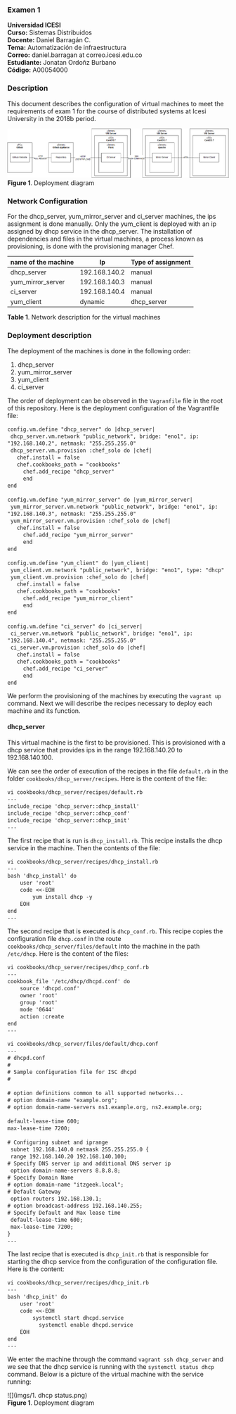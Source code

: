 ### Examen 1
**Universidad ICESI**  
**Curso:** Sistemas Distribuidos  
**Docente:** Daniel Barragán C.  
**Tema:** Automatización de infraestructura  
**Correo:** daniel.barragan at correo.icesi.edu.co  
**Estudiante:** Jonatan Ordoñz Burbano  
**Código:** A00054000

### Description  
This document describes the configuration of virtual machines to meet the requirements of exam 1 for the course of distributed systems at Icesi University in the 2018b period.

![](imgs/01_diagrama_despliegue.png)  
**Figure 1**. Deployment diagram

### Network Configuration  
For the dhcp_server, yum_mirror_server and ci_server machines, the ips assignment is done manually. Only the yum_client is deployed with an ip assigned by dhcp service in the dhcp_server. The installation of dependencies and files in the virtual machines, a process known as provisioning, is done with the provisioning manager Chef.

| name of the machine | Ip            | Type of assignment |
| ------------------- | ------------- | ------------------ |
| dhcp_server         | 192.168.140.2 | manual             |
| yum_mirror_server   | 192.168.140.3 | manual             |
| ci_server           | 192.168.140.4 | manual             |
| yum_client          | dynamic       | dhcp_server        |
**Table 1**. Network description for the virtual machines

### Deployment description  
The deployment of the machines is done in the following order:
1. dhcp_server
1. yum_mirror_server
1. yum_client
1. ci_server

The order of deployment can be observed in the ``Vagranfile`` file in the root of this repository. Here is the deployment configuration of the Vagrantfile file:

```
config.vm.define "dhcp_server" do |dhcp_server|
 dhcp_server.vm.network "public_network", bridge: "eno1", ip: "192.168.140.2", netmask: "255.255.255.0"
 dhcp_server.vm.provision :chef_solo do |chef|
   chef.install = false
   chef.cookbooks_path = "cookbooks"
     chef.add_recipe "dhcp_server"
     end
end

config.vm.define "yum_mirror_server" do |yum_mirror_server|
 yum_mirror_server.vm.network "public_network", bridge: "eno1", ip: "192.168.140.3", netmask: "255.255.255.0"
 yum_mirror_server.vm.provision :chef_solo do |chef|
   chef.install = false
     chef.add_recipe "yum_mirror_server"
     end
end

config.vm.define "yum_client" do |yum_client|
 yum_client.vm.network "public_network", bridge: "eno1", type: "dhcp"
 yum_client.vm.provision :chef_solo do |chef|
   chef.install = false
   chef.cookbooks_path = "cookbooks"
     chef.add_recipe "yum_mirror_client"
     end
end

config.vm.define "ci_server" do |ci_server|
 ci_server.vm.network "public_network", bridge: "eno1", ip: "192.168.140.4", netmask: "255.255.255.0"
 ci_server.vm.provision :chef_solo do |chef|
   chef.install = false
   chef.cookbooks_path = "cookbooks"
     chef.add_recipe "ci_server"
     end
end
```
We perform the provisioning of the machines by executing the ``vagrant up`` command. Next we will describe the recipes necessary to deploy each machine and its function.

#### dhcp_server  
This virtual machine is the first to be provisioned. This is provisioned with a dhcp service that provides ips in the range 192.168.140.20 to 192.168.140.100.

We can see the order of execution of the recipes in the file ``default.rb`` in the folder ``cookbooks/dhcp_server/recipes``. Here is the content of the file:
```
vi cookbooks/dhcp_server/recipes/default.rb
---
include_recipe 'dhcp_server::dhcp_install'
include_recipe 'dhcp_server::dhcp_conf'
include_recipe 'dhcp_server::dhcp_init'
---
```
The first recipe that is run is ``dhcp_install.rb``. This recipe installs the dhcp service in the machine. Then the contents of the file:
```
vi cookbooks/dhcp_server/recipes/dhcp_install.rb
---
bash 'dhcp_install' do
    user 'root'
    code <<-EOH
        yum install dhcp -y
    EOH
end
---
```
The second recipe that is executed is ``dhcp_conf.rb``. This recipe copies the configuration file ``dhcp.conf`` in the route ``cookbooks/dhcp_server/files/default`` into the machine in the path ``/etc/dhcp``. Here is the content of the files:
```
vi cookbooks/dhcp_server/recipes/dhcp_conf.rb
---
cookbook_file '/etc/dhcp/dhcpd.conf' do
    source 'dhcpd.conf'
    owner 'root'
    group 'root'
    mode '0644'
    action :create
end
---
```
```
vi cookbooks/dhcp_server/files/default/dhcp.conf
---
# dhcpd.conf
#
# Sample configuration file for ISC dhcpd
#

# option definitions common to all supported networks...
# option domain-name "example.org";
# option domain-name-servers ns1.example.org, ns2.example.org;

default-lease-time 600;
max-lease-time 7200;

# Configuring subnet and iprange
 subnet 192.168.140.0 netmask 255.255.255.0 {
 range 192.168.140.20 192.168.140.100;
# Specify DNS server ip and additional DNS server ip
 option domain-name-servers 8.8.8.8;
# Specify Domain Name
# option domain-name "itzgeek.local";
# Default Gateway
 option routers 192.168.130.1;
# option broadcast-address 192.168.140.255;
# Specify Default and Max lease time
 default-lease-time 600;
 max-lease-time 7200;
}
---
```
The last recipe that is executed is ``dhcp_init.rb`` that is responsible for starting the dhcp service from the configuration of the configuration file. Here is the content:
```
vi cookbooks/dhcp_server/recipes/dhcp_init.rb
---
bash 'dhcp_init' do
    user 'root'
    code <<-EOH
        systemctl start dhcpd.service
	      systemctl enable dhcpd.service
    EOH
end
---
```
We enter the machine through the command ``vagrant ssh dhcp_server`` and we see that the dhcp service is running with the ``systemctl status dhcp`` command. Below is a picture of the virtual machine with the service running:

![](imgs/1. dhcp status.png)  
**Figure 1**. Deployment diagram
